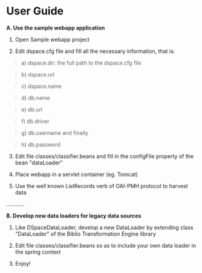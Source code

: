 # User Guide #

**A. Use the sample webapp application**

1) Open Sample webapp project

2) Edit dspace.cfg file and fill all the necessary information, that is:

> a) dspace.dir: the full path to the dspace.cfg file

> b) dspace.url

> c) dspace.name

> d) db.name

> e) db.url

> f) db.driver

> g) db.username and finally

> h) db.password

3) Edit file classes/classifier.beans and fill in the configFile property of the bean "dataLoader"

4) Place webapp in a servlet container (eg. Tomcat)

5) Use the well known ListRecords verb of OAI-PMH protocol to harvest data

............

**B. Develop new data loaders for legacy data sources**

1) Like DSpaceDataLoader, develop a new DataLoader by extending class "DataLoader" of the Biblio Transformation Engine library

2) Edit file classes/classifier.beans so as to include your own data loader in the spring context

3) Enjoy!